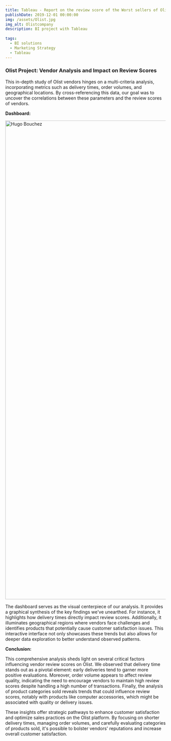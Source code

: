```yaml
---
title: Tableau - Report on the review score of the Worst sellers of Olist
publishDate: 2019-12-01 00:00:00
img: /assets/Olist.jpg
img_alt: Olistcompany
description: BI project with Tableau
  
tags:
  - BI solutions
  - Marketing Strategy
  - Tableau
---
```


### Olist Project: Vendor Analysis and Impact on Review Scores

This in-depth study of Olist vendors hinges on a multi-criteria analysis, incorporating metrics such as delivery times, order volumes, and geographical locations. By cross-referencing this data, our goal was to uncover the correlations between these parameters and the review scores of vendors.

**Dashboard:**

<img
    alt="Hugo Bouchez"
    width="1500"
    height="1500"
    src="/assets/OlistDashboard.png"
/>

The dashboard serves as the visual centerpiece of our analysis. It provides a graphical synthesis of the key findings we've unearthed. For instance, it highlights how delivery times directly impact review scores. Additionally, it illuminates geographical regions where vendors face challenges and identifies products that potentially cause customer satisfaction issues. This interactive interface not only showcases these trends but also allows for deeper data exploration to better understand observed patterns.

**Conclusion:**

This comprehensive analysis sheds light on several critical factors influencing vendor review scores on Olist. We observed that delivery time stands out as a pivotal element: early deliveries tend to garner more positive evaluations. Moreover, order volume appears to affect review quality, indicating the need to encourage vendors to maintain high review scores despite handling a high number of transactions. Finally, the analysis of product categories sold reveals trends that could influence review scores, notably with products like computer accessories, which might be associated with quality or delivery issues.

These insights offer strategic pathways to enhance customer satisfaction and optimize sales practices on the Olist platform. By focusing on shorter delivery times, managing order volumes, and carefully evaluating categories of products sold, it's possible to bolster vendors' reputations and increase overall customer satisfaction.


